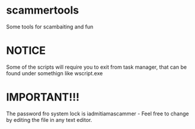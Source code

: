 # scammertools
Some tools for scambaiting and fun

# NOTICE
Some of the scripts will require you to exit from task manager, that can be found under somethign like wscript.exe

# IMPORTANT!!!
The password fro system lock is iadmitiamascammer  - Feel free to change by editing the file in any text editor.
